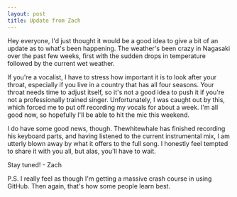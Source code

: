 ```yaml
---
layout: post
title: Update from Zach
---
```



Hey everyone, I'd just thought it would be a good idea to give a bit of an update as to what's been happening. The weather's been crazy in Nagasaki over the past few weeks, first with the sudden drops in temperature followed by the current wet weather.

If you're a vocalist, I have to stress how important it is to look after your throat, especially if you live in a country that has all four seasons. Your throat needs time to adjust itself, so it's not a good idea to push it if you're not a professionally trained singer. Unfortunately, I was caught out by this, which forced me to put off recording my vocals for about a week. I'm all good now, so hopefully I'll be able to hit the mic this weekend.

I do have some good news, though. Thewhitewhale has finished recording his keyboard parts, and having listened to the current instrumental mix, I am utterly blown away by what it offers to the full song. I honestly feel tempted to share it with you all, but alas, you'll have to wait.

Stay tuned! - Zach

P.S. I really feel as though I'm getting a massive crash course in using GitHub. Then again, that's how some people learn best.
